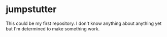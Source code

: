 # jumpstutter
This could be my first repository. I don't know anything about anything yet but I'm determined to make something work.
